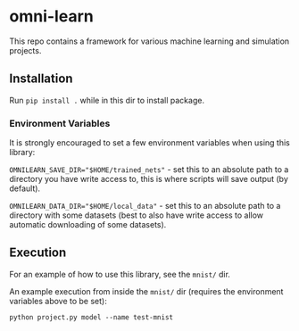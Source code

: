 # omni-learn

This repo contains a framework for various machine learning and simulation projects.

## Installation

Run `pip install .` while in this dir to install package.

### Environment Variables

It is strongly encouraged to set a few environment variables when using this library:

`OMNILEARN_SAVE_DIR="$HOME/trained_nets"` - set this to an absolute path to a directory you have write access to, this is where scripts will save output (by default).

`OMNILEARN_DATA_DIR="$HOME/local_data"` - set this to an absolute path to a directory with some datasets (best to also have write access to allow automatic downloading of some datasets).



## Execution

For an example of how to use this library, see the `mnist/` dir.

An example execution from inside the `mnist/` dir (requires the environment variables above to be set):

`python project.py model --name test-mnist`
